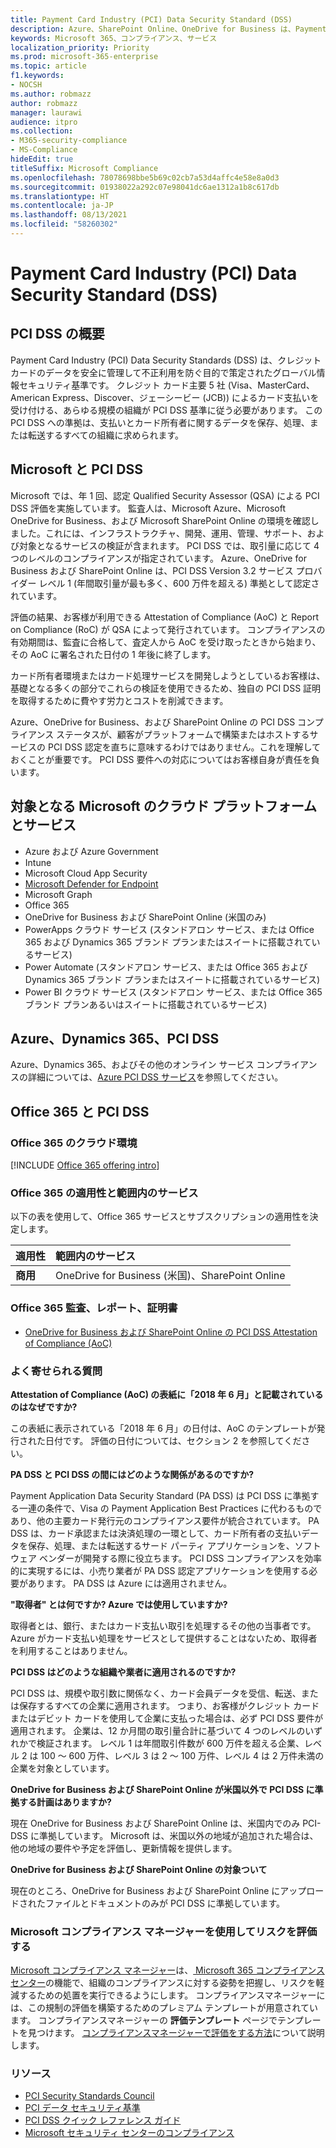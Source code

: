 ```yaml
---
title: Payment Card Industry (PCI) Data Security Standard (DSS)
description: Azure、SharePoint Online、OneDrive for Business は、Payment Card Industry Data Security Standards レベル 1 バージョン 3.2 に準拠します。
keywords: Microsoft 365、コンプライアンス、サービス
localization_priority: Priority
ms.prod: microsoft-365-enterprise
ms.topic: article
f1.keywords:
- NOCSH
ms.author: robmazz
author: robmazz
manager: laurawi
audience: itpro
ms.collection:
- M365-security-compliance
- MS-Compliance
hideEdit: true
titleSuffix: Microsoft Compliance
ms.openlocfilehash: 78078698bbe5b69c02cb7a53d4affc4e58e8a0d3
ms.sourcegitcommit: 01938022a292c07e98041dc6ae1312a1b8c617db
ms.translationtype: HT
ms.contentlocale: ja-JP
ms.lasthandoff: 08/13/2021
ms.locfileid: "58260302"
---
```

# <a name="payment-card-industry-pci-data-security-standard-dss"></a>Payment Card Industry (PCI) Data Security Standard (DSS)

## <a name="pci-dss-overview"></a>PCI DSS の概要

Payment Card Industry (PCI) Data Security Standards (DSS) は、クレジット カードのデータを安全に管理して不正利用を防ぐ目的で策定されたグローバル情報セキュリティ基準です。 クレジット カード主要 5 社 (Visa、MasterCard、American Express、Discover、ジェーシービー (JCB)) によるカード支払いを受け付ける、あらゆる規模の組織が PCI DSS 基準に従う必要があります。 この PCI DSS への準拠は、支払いとカード所有者に関するデータを保存、処理、または転送するすべての組織に求められます。

## <a name="microsoft-and-pci-dss"></a>Microsoft と PCI DSS

Microsoft では、年 1 回、認定 Qualified Security Assessor (QSA) による PCI DSS 評価を実施しています。 監査人は、Microsoft Azure、Microsoft OneDrive for Business、および Microsoft SharePoint Online の環境を確認しました。これには、インフラストラクチャ、開発、運用、管理、サポート、および対象となるサービスの検証が含まれます。 PCI DSS では、取引量に応じて 4 つのレベルのコンプライアンスが指定されています。 Azure、OneDrive for Business および SharePoint Online は、PCI DSS Version 3.2 サービス プロバイダー レベル 1 (年間取引量が最も多く、600 万件を超える) 準拠として認定されています。

評価の結果、お客様が利用できる Attestation of Compliance (AoC) と Report on Compliance (RoC) が QSA によって発行されています。 コンプライアンスの有効期間は、監査に合格して、査定人から AoC を受け取ったときから始まり、その AoC に署名された日付の 1 年後に終了します。 

カード所有者環境またはカード処理サービスを開発しようとしているお客様は、基礎となる多くの部分でこれらの検証を使用できるため、独自の PCI DSS 証明を取得するために費やす労力とコストを削減できます。

Azure、OneDrive for Business、および SharePoint Online の PCI DSS コンプライアンス ステータスが、顧客がプラットフォームで構築またはホストするサービスの PCI DSS 認定を直ちに意味するわけではありません。これを理解しておくことが重要です。 PCI DSS 要件への対応についてはお客様自身が責任を負います。

## <a name="microsoft-in-scope-cloud-platforms--services"></a>対象となる Microsoft のクラウド プラットフォームとサービス

- Azure および Azure Government
- Intune
- Microsoft Cloud App Security
- [Microsoft Defender for Endpoint](/windows/security/threat-protection/microsoft-defender-atp/microsoft-defender-advanced-threat-protection)
- Microsoft Graph
- Office 365
- OneDrive for Business および SharePoint Online (米国のみ)
- PowerApps クラウド サービス (スタンドアロン サービス、または Office 365 および Dynamics 365 ブランド プランまたはスイートに搭載されているサービス)
- Power Automate (スタンドアロン サービス、または Office 365 および Dynamics 365 ブランド プランまたはスイートに搭載されているサービス)
- Power BI クラウド サービス (スタンドアロン サービス、または Office 365 ブランド プランあるいはスイートに搭載されているサービス)

## <a name="azure-dynamics-365-and-pci-dss"></a>Azure、Dynamics 365、PCI DSS

Azure、Dynamics 365、およびその他のオンライン サービス コンプライアンスの詳細については、[Azure PCI DSS サービス](/azure/compliance/offerings/offering-pci-dss)を参照してください。

## <a name="office-365-and-pci-dss"></a>Office 365 と PCI DSS

### <a name="office-365-cloud-environments"></a>Office 365 のクラウド環境

[!INCLUDE [Office 365 offering intro](../includes/o365-offering-introduction.md)]

### <a name="office-365-applicability-and-in-scope-services"></a>Office 365 の適用性と範囲内のサービス

以下の表を使用して、Office 365 サービスとサブスクリプションの適用性を決定します。

| **適用性** | **範囲内のサービス** |
|:------------------|:----------------------|
| **商用** | OneDrive for Business (米国)、SharePoint Online |

### <a name="office-365-audit-reports-and-certificates"></a>Office 365 監査、レポート、証明書

- [OneDrive for Business および SharePoint Online の PCI DSS Attestation of Compliance (AoC)](https://aka.ms/spo-pci)

### <a name="frequently-asked-questions"></a>よく寄せられる質問

**Attestation of Compliance (AoC) の表紙に「2018 年 6 月」と記載されているのはなぜですか?**

この表紙に表示されている「2018 年 6 月」の日付は、AoC のテンプレートが発行された日付です。 評価の日付については、セクション 2 を参照してください。 

**PA DSS と PCI DSS の間にはどのような関係があるのですか?**

Payment Application Data Security Standard (PA DSS) は PCI DSS に準拠する一連の条件で、Visa の Payment Application Best Practices に代わるものであり、他の主要カード発行元のコンプライアンス要件が統合されています。 PA DSS は、カード承認または決済処理の一環として、カード所有者の支払いデータを保存、処理、または転送するサード パーティ アプリケーションを、ソフトウェア ベンダーが開発する際に役立ちます。 PCI DSS コンプライアンスを効率的に実現するには、小売り業者が PA DSS 認定アプリケーションを使用する必要があります。 PA DSS は Azure には適用されません。

**"取得者" とは何ですか? Azure では使用していますか?**

取得者とは、銀行、またはカード支払い取引を処理するその他の当事者です。 Azure がカード支払い処理をサービスとして提供することはないため、取得者を利用することはありません。

**PCI DSS はどのような組織や業者に適用されるのですか?**

PCI DSS は、規模や取引数に関係なく、カード会員データを受信、転送、または保存するすべての企業に適用されます。 つまり、お客様がクレジット カードまたはデビット カードを使用して企業に支払った場合は、必ず PCI DSS 要件が適用されます。 企業は、12 か月間の取引量合計に基づいて 4 つのレベルのいずれかで検証されます。 レベル 1 は年間取引件数が 600 万件を超える企業、レベル 2 は 100 ～ 600 万件、レベル 3 は 2 ～ 100 万件、レベル 4 は 2 万件未満の企業を対象としています。

**OneDrive for Business および SharePoint Online が米国以外で PCI DSS に準拠する計画はありますか?**

現在 OneDrive for Business および SharePoint Online は、米国内でのみ PCI-DSS に準拠しています。 Microsoft は、米国以外の地域が追加された場合は、他の地域の要件や予定を評価し、更新情報を提供します。

**OneDrive for Business および SharePoint Online の対象ついて**

現在のところ、OneDrive for Business および SharePoint Online にアップロードされたファイルとドキュメントのみが PCI DSS に準拠しています。

### <a name="use-microsoft-compliance-manager-to-assess-your-risk"></a>Microsoft コンプライアンス マネージャーを使用してリスクを評価する

[Microsoft コンプライアンス マネージャー](/microsoft-365/compliance/compliance-manager)は、[ Microsoft 365 コンプライアンス センター](/microsoft-365/compliance/microsoft-365-compliance-center)の機能で、組織のコンプライアンスに対する姿勢を把握し、リスクを軽減するための処置を実行できるようにします。 コンプライアンスマネージャーには、この規制の評価を構築するためのプレミアム テンプレートが用意されています。 コンプライアンスマネージャーの **評価テンプレート** ページでテンプレートを見つけます。 [コンプライアンスマネージャーで評価をする方法](/microsoft-365/compliance/compliance-manager-assessments)について説明します。

### <a name="resources"></a>リソース

- [PCI Security Standards Council](https://www.pcisecuritystandards.org/)
- [PCI データ セキュリティ基準](https://www.pcisecuritystandards.org/documents/PCI_DSS_v3-1.pdf)
- [PCI DSS クイック レファレンス ガイド](https://www.pcisecuritystandards.org/documents/PCISSC%20QRG%20August%202014%20-print.pdf)
- [Microsoft セキュリティ センターのコンプライアンス](https://www.microsoft.com/trust-center/compliance/compliance-overview)
